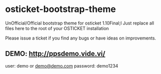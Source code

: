 # osticket-bootstrap-theme
UnOfficial/Official bootstrap theme for osticket 1.10Final;l
Just replace all files here to the root of your OSTICKET installation

Please issue a ticket if you find any bugs or have ideas on improvements.

## DEMO: http://ppsdemo.vide.vi/
user:     demo or demo@demo.com
password: demo1234
